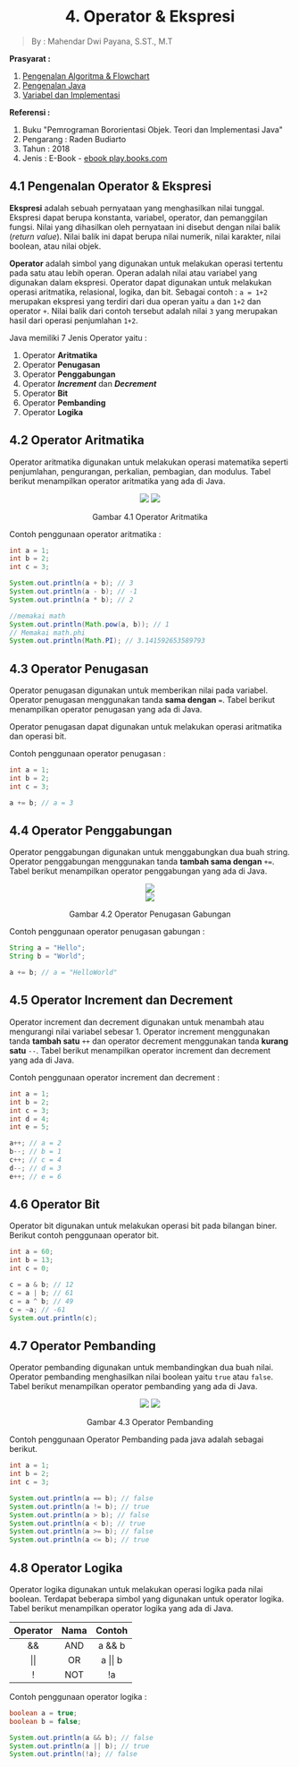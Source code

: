 
<h1><center>4. Operator & Ekspresi</center></h1>
<style>
   .mermaid {
      background-color: opaque;
      size: 50%;
      margin: auto;
      text-align: center;
   }
</style>

> By : Mahendar Dwi Payana, S.ST., M.T

**Prasyarat :**
1. [Pengenalan Algoritma & Flowchart](1.%20Pengenalan%20Flowchart.md)
2. [Pengenalan Java](2.%20Pengenalan%20Java.md)
3. [Variabel dan Implementasi](3.%20Variable.md)

**Referensi :**
1. Buku "Pemrograman Bororientasi Objek. Teori dan Implementasi Java"
2. Pengarang : Raden Budiarto
3. Tahun : 2018
4. Jenis : E-Book - [ebook play.books.com](https://play.google.com/books/reader?id=o_kdEAAAQBAJ&pg=GBS.PR8)

## 4.1 Pengenalan Operator & Ekspresi
**Ekspresi** adalah sebuah pernyataan yang menghasilkan nilai tunggal. Ekspresi dapat berupa konstanta, variabel, operator, dan pemanggilan fungsi. Nilai yang dihasilkan oleh pernyataan ini disebut dengan nilai balik (*return value*). Nilai balik ini dapat berupa nilai numerik, nilai karakter, nilai boolean, atau nilai objek.

**Operator** adalah simbol yang digunakan untuk melakukan operasi tertentu pada satu atau lebih operan. Operan adalah nilai atau variabel yang digunakan dalam ekspresi. Operator dapat digunakan untuk melakukan operasi aritmatika, relasional, logika, dan bit. Sebagai contoh : `a = 1+2` merupakan ekspresi yang terdiri dari dua operan yaitu `a` dan `1+2` dan operator `+`. Nilai balik dari contoh tersebut adalah nilai `3` yang merupakan hasil dari operasi penjumlahan `1+2`.

Java memiliki 7 Jenis Operator yaitu :
1. Operator **Aritmatika**
2. Operator **Penugasan**
3. Operator **Penggabungan**
4. Operator ***Increment*** dan ***Decrement***
5. Operator **Bit**
6. Operator **Pembanding**
7. Operator **Logika**
   
## 4.2 Operator Aritmatika
Operator aritmatika digunakan untuk melakukan operasi matematika seperti penjumlahan, pengurangan, perkalian, pembagian, dan modulus. Tabel berikut menampilkan operator aritmatika yang ada di Java.
<center>
<img src="img/4.1%20Operator%20Aritmatika.png">
<img src="img/4.1.1.png">
<p>Gambar 4.1 Operator Aritmatika</p>
</center>

Contoh penggunaan operator aritmatika :

```java
int a = 1;
int b = 2;
int c = 3;

System.out.println(a + b); // 3
System.out.println(a - b); // -1
System.out.println(a * b); // 2

//memakai math
System.out.println(Math.pow(a, b)); // 1
// Memakai math.phi
System.out.println(Math.PI); // 3.141592653589793
```

## 4.3 Operator Penugasan
Operator penugasan digunakan untuk memberikan nilai pada variabel. Operator penugasan menggunakan tanda **sama dengan** `=`. Tabel berikut menampilkan operator penugasan yang ada di Java.

Operator penugasan dapat digunakan untuk melakukan operasi aritmatika dan operasi bit. 

Contoh penggunaan operator penugasan :

```java
int a = 1;
int b = 2;
int c = 3;

a += b; // a = 3
```

## 4.4 Operator Penggabungan
Operator penggabungan digunakan untuk menggabungkan dua buah string. Operator penggabungan menggunakan tanda **tambah sama dengan** `+=`. Tabel berikut menampilkan operator penggabungan yang ada di Java.

<center>
<img src="img/4.2%20penugasan.png">
<br>
<img src="img/4.2.1.png">
<p>Gambar 4.2 Operator Penugasan Gabungan</p>
</center>

Contoh penggunaan operator penugasan gabungan :

```java
String a = "Hello";
String b = "World";

a += b; // a = "HelloWorld"
```


## 4.5 Operator Increment dan Decrement
Operator increment dan decrement digunakan untuk menambah atau mengurangi nilai variabel sebesar 1. Operator increment menggunakan tanda **tambah satu** `++` dan operator decrement menggunakan tanda **kurang satu** `--`. Tabel berikut menampilkan operator increment dan decrement yang ada di Java.

Contoh penggunaan operator increment dan decrement :

```java
int a = 1;
int b = 2;
int c = 3;
int d = 4;
int e = 5;

a++; // a = 2
b--; // b = 1
c++; // c = 4
d--; // d = 3
e++; // e = 6
```

## 4.6 Operator Bit
Operator bit digunakan untuk melakukan operasi bit pada bilangan biner. Berikut contoh penggunaan operator bit.

```java
int a = 60;
int b = 13;
int c = 0;

c = a & b; // 12
c = a | b; // 61
c = a ^ b; // 49
c = ~a; // -61
System.out.println(c);
```

## 4.7 Operator Pembanding
Operator pembanding digunakan untuk membandingkan dua buah nilai. Operator pembanding menghasilkan nilai boolean yaitu `true` atau `false`. Tabel berikut menampilkan operator pembanding yang ada di Java.

<center>
<img src="img/4.3%20Pembanding.png">
<img src="img/4.3.1.png">
<p>Gambar 4.3 Operator Pembanding</p>
</center>

Contoh penggunaan Operator Pembanding pada java adalah sebagai berikut.
   
```java
int a = 1;
int b = 2;
int c = 3;

System.out.println(a == b); // false
System.out.println(a != b); // true
System.out.println(a > b); // false
System.out.println(a < b); // true
System.out.println(a >= b); // false
System.out.println(a <= b); // true
```

## 4.8 Operator Logika
Operator logika digunakan untuk melakukan operasi logika pada nilai boolean. Terdapat beberapa simbol yang digunakan untuk operator logika. Tabel berikut menampilkan operator logika yang ada di Java.

| Operator | Nama | Contoh |
| :---: | :---: | :---: |
| && | AND | a && b |
| \|\| | OR | a \|\| b |
| ! | NOT | !a |

Contoh penggunaan operator logika :

```java
boolean a = true;
boolean b = false;

System.out.println(a && b); // false
System.out.println(a || b); // true
System.out.println(!a); // false
```

